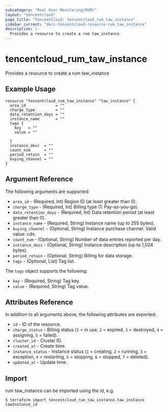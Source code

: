 ```yaml
---
subcategory: "Real User Monitoring(RUM)"
layout: "tencentcloud"
page_title: "TencentCloud: tencentcloud_rum_taw_instance"
sidebar_current: "docs-tencentcloud-resource-rum_taw_instance"
description: |-
  Provides a resource to create a rum taw_instance
---
```


# tencentcloud_rum_taw_instance

Provides a resource to create a rum taw_instance

## Example Usage

```hcl
resource "tencentcloud_rum_taw_instance" "taw_instance" {
  area_id             = ""
  charge_type         = ""
  data_retention_days = ""
  instance_name       = ""
  tags {
    key   = ""
    value = ""

  }
  instance_desc  = ""
  count_num      = ""
  period_retain  = ""
  buying_channel = ""
}
```

## Argument Reference

The following arguments are supported:

* `area_id` - (Required, Int) Region ID (at least greater than 0).
* `charge_type` - (Required, Int) Billing type (1: Pay-as-you-go).
* `data_retention_days` - (Required, Int) Data retention period (at least greater than 0).
* `instance_name` - (Required, String) Instance name (up to 255 bytes).
* `buying_channel` - (Optional, String) Instance purchase channel. Valid value: cdn.
* `count_num` - (Optional, String) Number of data entries reported per day.
* `instance_desc` - (Optional, String) Instance description (up to 1,024 bytes).
* `period_retain` - (Optional, String) Billing for data storage.
* `tags` - (Optional, List) Tag list.

The `tags` object supports the following:

* `key` - (Required, String) Tag key.
* `value` - (Required, String) Tag value.

## Attributes Reference

In addition to all arguments above, the following attributes are exported:

* `id` - ID of the resource.
* `charge_status` - Billing status (`1` = in use, `2` = expired, `3` = destroyed, `4` = assigning, `5` = failed).
* `cluster_id` - Cluster ID.
* `created_at` - Create time.
* `instance_status` - Instance status (`1` = creating, `2` = running, `3` = exception, `4` = restarting, `5` = stopping, `6` = stopped, `7` = deleted).
* `updated_at` - Update time.


## Import

rum taw_instance can be imported using the id, e.g.
```
$ terraform import tencentcloud_rum_taw_instance.taw_instance tawInstance_id
```

